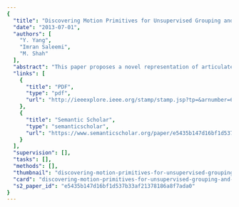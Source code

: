 ```yaml
---
{
  "title": "Discovering Motion Primitives for Unsupervised Grouping and One-Shot Learning of Human Actions, Gestures, and Expressions",
  "date": "2013-07-01",
  "authors": [
    "Y. Yang",
    "Imran Saleemi",
    "M. Shah"
  ],
  "abstract": "This paper proposes a novel representation of articulated human actions and gestures and facial expressions. The main goals of the proposed approach are: 1) to enable recognition using very few examples, i.e., one or k-shot learning, and 2) meaningful organization of unlabeled datasets by unsupervised clustering. Our proposed representation is obtained by automatically discovering high-level subactions or motion primitives, by hierarchical clustering of observed optical flow in four-dimensional, spatial, and motion flow space. The completely unsupervised proposed method, in contrast to state-of-the-art representations like bag of video words, provides a meaningful representation conducive to visual interpretation and textual labeling. Each primitive action depicts an atomic subaction, like directional motion of limb or torso, and is represented by a mixture of four-dimensional Gaussian distributions. For one--shot and k-shot learning, the sequence of primitive labels discovered in a test video are labeled using KL divergence, and can then be represented as a string and matched against similar strings of training videos. The same sequence can also be collapsed into a histogram of primitives or be used to learn a Hidden Markov model to represent classes. We have performed extensive experiments on recognition by one and k-shot learning as well as unsupervised action clustering on six human actions and gesture datasets, a composite dataset, and a database of facial expressions. These experiments confirm the validity and discriminative nature of the proposed representation.",
  "links": [
    {
      "title": "PDF",
      "type": "pdf",
      "url": "http://ieeexplore.ieee.org/stamp/stamp.jsp?tp=&arnumber=6365192"
    },
    {
      "title": "Semantic Scholar",
      "type": "semanticscholar",
      "url": "https://www.semanticscholar.org/paper/e5435b147d16bf1d537b33af21378186a8f7ada0"
    }
  ],
  "supervision": [],
  "tasks": [],
  "methods": [],
  "thumbnail": "discovering-motion-primitives-for-unsupervised-grouping-and-one-shot-learning-of-human-actions-gestures-and-expressions-thumb.jpg",
  "card": "discovering-motion-primitives-for-unsupervised-grouping-and-one-shot-learning-of-human-actions-gestures-and-expressions-card.jpg",
  "s2_paper_id": "e5435b147d16bf1d537b33af21378186a8f7ada0"
}
---
```


